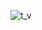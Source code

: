 


![t_v](https://user-images.githubusercontent.com/33202535/180065747-98e6958b-e547-45a4-ae81-5cd4e3c881c0.gif)

